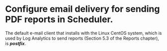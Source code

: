 Configure email delivery for sending PDF reports in Scheduler.
==============================================================

The default e-mail client that installs with the Linux CentOS system,
which is used by Log Analytics to send reports (Section 5.3 of the
Reports chapter), is ***postfix***.
